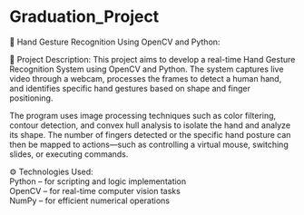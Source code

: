 # Graduation_Project

📌 Hand Gesture Recognition Using OpenCV and Python:

📄 Project Description:
This project aims to develop a real-time Hand Gesture Recognition System using OpenCV and Python. The system captures live video through a webcam, processes the frames to detect a human hand, and identifies specific hand gestures based on shape and finger positioning. 

The program uses image processing techniques such as color filtering, contour detection, and convex hull analysis to isolate the hand and analyze its shape. The number of fingers detected or the specific hand posture can then be mapped to actions—such as controlling a virtual mouse, switching slides, or executing commands.

⚙️ Technologies Used:                                                                                                                                                                                
Python – for scripting and logic implementation                                                                                                                                                      
OpenCV – for real-time computer vision tasks                                                                                                                                                          
NumPy – for efficient numerical operations                                                                                                                                                            
